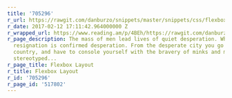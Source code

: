 ```yaml
---
title: '705296'
r_url: https://rawgit.com/danburzo/snippets/master/snippets/css/flexbox-app-layout/flexbox-app-layout.html
r_date: 2017-02-12 17:11:42.964000000 Z
r_wrapped_url: https://www.reading.am/p/4BEh/https://rawgit.com/danburzo/snippets/master/snippets/css/flexbox-app-layout/flexbox-app-layout.html
r_page_description: The mass of men lead lives of quiet desperation. What is called
  resignation is confirmed desperation. From the desperate city you go into the desperate
  country, and have to console yourself with the bravery of minks and muskrats. A
  stereotyped...
r_page_title: Flexbox Layout
r_title: Flexbox Layout
r_id: '705296'
r_page_id: '517802'
---
```


